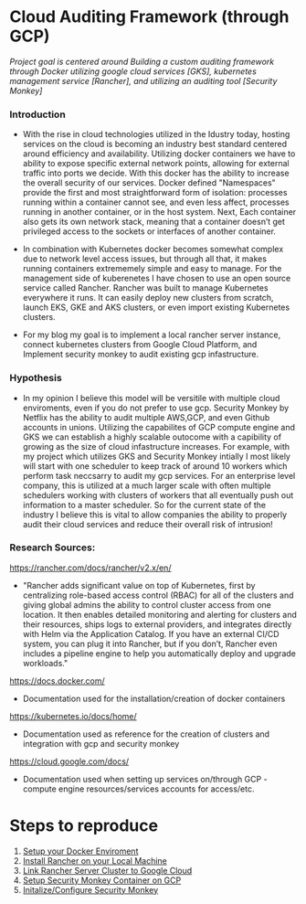 # Cloud Auditing Framework (through GCP)

*Project goal is centered around Building a custom auditing framework through Docker utilizing google cloud services [GKS], kubernetes management service [Rancher], and utilizing an auditing tool [Security Monkey]*

### Introduction
- With the rise in cloud technologies utilized in the Idustry today, hosting services on the cloud is becoming an industry best standard centered around efficiency and availability. 
Utilizing docker containers we have to ability to expose specific external network points, allowing for external traffic into ports we decide. With this docker has the ability 
to increase the overall security of our services. Docker defined "Namespaces" provide the first and most straightforward form of isolation: processes running within a 
container cannot see, and even less affect, processes running in another container, or in the host system. Next, Each container also gets its own network stack, meaning 
that a container doesn’t get privileged access to the sockets or interfaces of another container.

- In combination with Kubernetes docker becomes somewhat complex due to network level access issues, but through all that, it makes running containers extrememely 
simple and easy to manage. For the management side of kuberenetes I have chosen to use an open source service called Rancher. Rancher was built to manage Kubernetes everywhere it runs. It can easily deploy new clusters from scratch, launch EKS, GKE and AKS clusters, or even import existing Kubernetes clusters. 

- For my blog my goal is to implement a local rancher server instance, connect kubernetes clusters from Google Cloud Platform, and Implement security monkey to audit existing gcp infastructure.


### Hypothesis
- In my opinion I believe this model will be versitile with multiple cloud enviroments, even if you do not prefer to use gcp. Security Monkey by Netflix has the ability to audit multiple AWS,GCP, and even Github accounts in unions. Utilizing the capabilites of GCP compute engine and GKS we can establish a highly scalable outocome with a capibility of growing as the size of cloud infastructure increases. For example, with my project which utilizes GKS and Security Monkey intially I most likely will start with one scheduler to keep track of around 10 workers which perform task neccsarry to audit my gcp services. For an enterprise level company, this is utilized at a much larger scale with often multiple schedulers working with clusters of workers that all eventually push out information to a master scheduler. So for the current state of the industry I believe this is vital to allow companies the ability to properly audit their cloud services and reduce their overall risk of intrusion!

### Research Sources:
https://rancher.com/docs/rancher/v2.x/en/
- "Rancher adds significant value on top of Kubernetes, first by centralizing role-based access control (RBAC) for all of the clusters and giving global admins the ability to control cluster access from one location. It then enables detailed monitoring and alerting for clusters and their resources, ships logs to external providers, and integrates directly with Helm via the Application Catalog. If you have an external CI/CD system, you can plug it into Rancher, but if you don’t, Rancher even includes a pipeline engine to help you automatically deploy and upgrade workloads."

https://docs.docker.com/
- Documentation used for the installation/creation of docker containers

https://kubernetes.io/docs/home/
- Documentation used as reference for the creation of clusters and integration with gcp and security monkey

https://cloud.google.com/docs/
- Documentation used when setting up services on/through GCP - compute engine resources/services accounts for access/etc.

# Steps to reproduce

 1. [Setup your Docker Enviroment](docs/docker_install.md)
 2. [Install Rancher on your Local Machine](docs/rancher_setup.md)
 3. [Link Rancher Server Cluster to Google Cloud](docks/gks_setup.md)
 4. [Setup Security Monkey Container on GCP](docs/secmonk_gcp.md)
 5. [Initalize/Configure Security Monkey](docs/secmonk_init.md)



